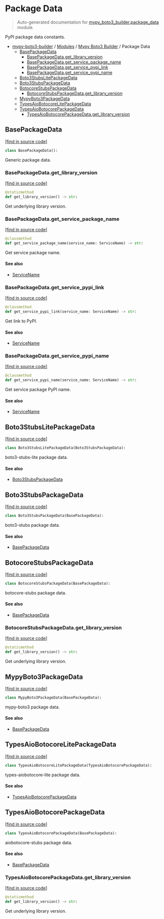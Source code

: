 # Package Data

> Auto-generated documentation for [mypy_boto3_builder.package_data](https://github.com/youtype/mypy_boto3_builder/blob/main/mypy_boto3_builder/package_data.py) module.

PyPI package data constants.

- [mypy-boto3-builder](../README.md#mypy_boto3_builder) / [Modules](../MODULES.md#mypy-boto3-builder-modules) / [Mypy Boto3 Builder](index.md#mypy-boto3-builder) / Package Data
    - [BasePackageData](#basepackagedata)
        - [BasePackageData.get_library_version](#basepackagedataget_library_version)
        - [BasePackageData.get_service_package_name](#basepackagedataget_service_package_name)
        - [BasePackageData.get_service_pypi_link](#basepackagedataget_service_pypi_link)
        - [BasePackageData.get_service_pypi_name](#basepackagedataget_service_pypi_name)
    - [Boto3StubsLitePackageData](#boto3stubslitepackagedata)
    - [Boto3StubsPackageData](#boto3stubspackagedata)
    - [BotocoreStubsPackageData](#botocorestubspackagedata)
        - [BotocoreStubsPackageData.get_library_version](#botocorestubspackagedataget_library_version)
    - [MypyBoto3PackageData](#mypyboto3packagedata)
    - [TypesAioBotocoreLitePackageData](#typesaiobotocorelitepackagedata)
    - [TypesAioBotocorePackageData](#typesaiobotocorepackagedata)
        - [TypesAioBotocorePackageData.get_library_version](#typesaiobotocorepackagedataget_library_version)

## BasePackageData

[[find in source code]](https://github.com/youtype/mypy_boto3_builder/blob/main/mypy_boto3_builder/package_data.py#L13)

```python
class BasePackageData():
```

Generic package data.

### BasePackageData.get_library_version

[[find in source code]](https://github.com/youtype/mypy_boto3_builder/blob/main/mypy_boto3_builder/package_data.py#L41)

```python
@staticmethod
def get_library_version() -> str:
```

Get underlying library version.

### BasePackageData.get_service_package_name

[[find in source code]](https://github.com/youtype/mypy_boto3_builder/blob/main/mypy_boto3_builder/package_data.py#L27)

```python
@classmethod
def get_service_package_name(service_name: ServiceName) -> str:
```

Get service package name.

#### See also

- [ServiceName](service_name.md#servicename)

### BasePackageData.get_service_pypi_link

[[find in source code]](https://github.com/youtype/mypy_boto3_builder/blob/main/mypy_boto3_builder/package_data.py#L48)

```python
@classmethod
def get_service_pypi_link(service_name: ServiceName) -> str:
```

Get link to PyPI.

#### See also

- [ServiceName](service_name.md#servicename)

### BasePackageData.get_service_pypi_name

[[find in source code]](https://github.com/youtype/mypy_boto3_builder/blob/main/mypy_boto3_builder/package_data.py#L34)

```python
@classmethod
def get_service_pypi_name(service_name: ServiceName) -> str:
```

Get service package PyPI name.

#### See also

- [ServiceName](service_name.md#servicename)

## Boto3StubsLitePackageData

[[find in source code]](https://github.com/youtype/mypy_boto3_builder/blob/main/mypy_boto3_builder/package_data.py#L116)

```python
class Boto3StubsLitePackageData(Boto3StubsPackageData):
```

boto3-stubs-lite package data.

#### See also

- [Boto3StubsPackageData](#boto3stubspackagedata)

## Boto3StubsPackageData

[[find in source code]](https://github.com/youtype/mypy_boto3_builder/blob/main/mypy_boto3_builder/package_data.py#L104)

```python
class Boto3StubsPackageData(BasePackageData):
```

boto3-stubs package data.

#### See also

- [BasePackageData](#basepackagedata)

## BotocoreStubsPackageData

[[find in source code]](https://github.com/youtype/mypy_boto3_builder/blob/main/mypy_boto3_builder/package_data.py#L56)

```python
class BotocoreStubsPackageData(BasePackageData):
```

botocore-stubs package data.

#### See also

- [BasePackageData](#basepackagedata)

### BotocoreStubsPackageData.get_library_version

[[find in source code]](https://github.com/youtype/mypy_boto3_builder/blob/main/mypy_boto3_builder/package_data.py#L65)

```python
@staticmethod
def get_library_version() -> str:
```

Get underlying library version.

## MypyBoto3PackageData

[[find in source code]](https://github.com/youtype/mypy_boto3_builder/blob/main/mypy_boto3_builder/package_data.py#L125)

```python
class MypyBoto3PackageData(BasePackageData):
```

mypy-boto3 package data.

#### See also

- [BasePackageData](#basepackagedata)

## TypesAioBotocoreLitePackageData

[[find in source code]](https://github.com/youtype/mypy_boto3_builder/blob/main/mypy_boto3_builder/package_data.py#L95)

```python
class TypesAioBotocoreLitePackageData(TypesAioBotocorePackageData):
```

types-aiobotocore-lite package data.

#### See also

- [TypesAioBotocorePackageData](#typesaiobotocorepackagedata)

## TypesAioBotocorePackageData

[[find in source code]](https://github.com/youtype/mypy_boto3_builder/blob/main/mypy_boto3_builder/package_data.py#L73)

```python
class TypesAioBotocorePackageData(BasePackageData):
```

aiobotocore-stubs package data.

#### See also

- [BasePackageData](#basepackagedata)

### TypesAioBotocorePackageData.get_library_version

[[find in source code]](https://github.com/youtype/mypy_boto3_builder/blob/main/mypy_boto3_builder/package_data.py#L87)

```python
@staticmethod
def get_library_version() -> str:
```

Get underlying library version.
